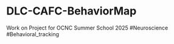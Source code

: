 # DLC-CAFC-BehaviorMap
Work on Project for OCNC Summer School 2025 #Neuroscience #Behavioral_tracking 
